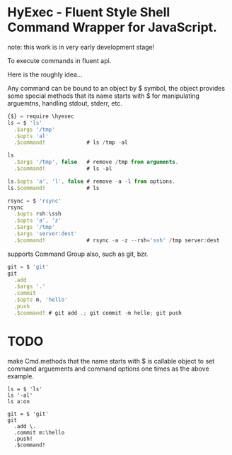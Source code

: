 # HyExec - Fluent Style Shell Command Wrapper for JavaScript.

note: this work is in very early development stage!

To execute commands in fluent api.

Here is the roughly idea...

Any command can be bound to an object by $ symbol,
the object provides some special methods that its name starts with $ for
manipulating arguemtns, handling stdout, stderr, etc.

```javascript
{$} = require \hyexec
ls = $ 'ls'
  .$args '/tmp'
  .$opts 'al'
  .$command!             # ls /tmp -al

ls
  .$args '/tmp', false   # remove /tmp from arguments.
  .$command!             # ls -al

ls.$opts 'a', 'l', false # remove -a -l from options.
ls.$command!             # ls
```

```javascript
rsync = $ 'rsync'
rsync
  .$opts rsh:\ssh
  .$opts 'a', 'z'
  .$args '/tmp'
  .$args 'server:dest'
  .$command!             # rsync -a -z --rsh='ssh' /tmp server:dest
```

supports Command Group also, such as git, bzr.

```javascript
git = $ 'git'
git
  .add
  .$args '.'
  .commit
  .$opts m, 'hello'
  .push
  .$command! # git add .; git commit -m hello; git push
```

# TODO

make Cmd.methods that the name starts with $ is callable object to set
command arguements and command options one times as the above example.

```
ls = $ 'ls'
ls '-al'
ls a:on

git = $ 'git'
git
  .add \.
  .commit m:\hello
  .push!
  .$command!
```
